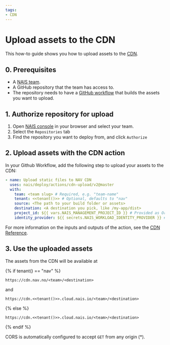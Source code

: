 ```yaml
---
tags:
- CDN
---
```


# Upload assets to the CDN

This how-to guide shows you how to upload assets to the [CDN](../explanation/cdn.md).

## 0. Prerequisites

- A [NAIS team](team.md).
- A GitHub repository that the team has access to.
- The repository needs to have a [GitHub workflow](github-action.md#2-create-a-github-workflow) that builds the assets you want to upload.

## 1. Authorize repository for upload

1. Open [NAIS console](https://console.<<tenant()>>.cloud.nais.io) in your browser and select your team.
2. Select the `Repositories` tab
3. Find the repository you want to deploy from, and click `Authorize`

## 2. Upload assets with the CDN action

In your Github Workflow, add the following step to upload your assets to the CDN:

```yaml
- name: Upload static files to NAV CDN
  uses: nais/deploy/actions/cdn-upload/v2@master
  with:
    team: <team slug> # Required, e.g. "team-name"
    tenant: <<tenant()>> # Optional, defaults to "nav"
    source: <The path to your build folder or assets>
    destination: <A destination you pick, like /my-app/dist>
    project_id: ${{ vars.NAIS_MANAGEMENT_PROJECT_ID }} # Provided as Organization Secret
    identity_provider: ${{ secrets.NAIS_WORKLOAD_IDENTITY_PROVIDER }} # Provided as Organization Variable
```

For more information on the inputs and outputs of the action, see the [CDN Reference](../reference/cdn.md).

## 3. Use the uploaded assets

The assets from the CDN will be available at 

{% if tenant() == "nav" %}
```
https://cdn.nav.no/<team>/<destination>
```

and

```
https://cdn.<<tenant()>>.cloud.nais.io/<team>/<destination>
```
{% else %}
```
https://cdn.<<tenant()>>.cloud.nais.io/<team>/<destination>
```
{% endif %}

CORS is automatically configured to accept `GET` from any
origin (*).
